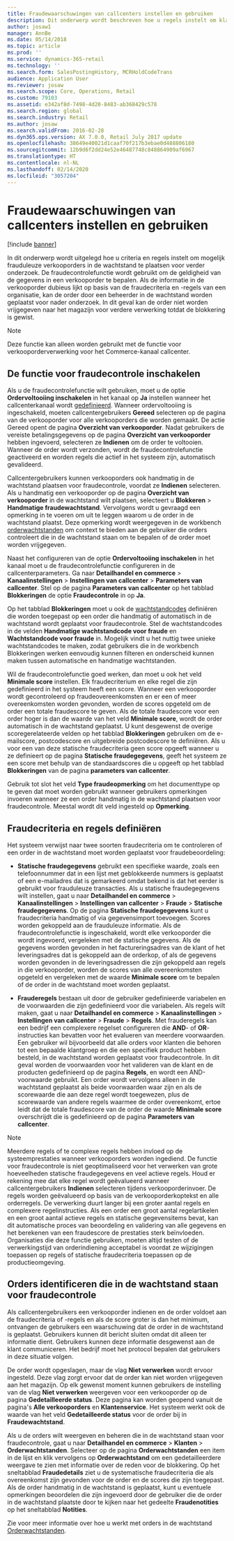 ```yaml
---
title: Fraudewaarschuwingen van callcenters instellen en gebruiken
description: Dit onderwerp wordt beschreven hoe u regels instelt om klantenservice medewerkers van potentieel frauduleuze informatie te waarschuwen wanneer bestellingen zijn verwerkt. U kunt speciale codes definiëren die automatisch of handmatig worden gebruikt om verdachte orders in de wachtstand te zetten.
author: josaw1
manager: AnnBe
ms.date: 05/14/2018
ms.topic: article
ms.prod: ''
ms.service: dynamics-365-retail
ms.technology: ''
ms.search.form: SalesPostingHistory, MCRHoldCodeTrans
audience: Application User
ms.reviewer: josaw
ms.search.scope: Core, Operations, Retail
ms.custom: 79103
ms.assetid: e342af8d-7498-4d20-8483-ab368429c578
ms.search.region: global
ms.search.industry: Retail
ms.author: josaw
ms.search.validFrom: 2016-02-28
ms.dyn365.ops.version: AX 7.0.0, Retail July 2017 update
ms.openlocfilehash: 38649e40021d1caaf70f217b3ebae0d488806180
ms.sourcegitcommit: 12b9d6f2dd24e52e46487748c848864909af6967
ms.translationtype: HT
ms.contentlocale: nl-NL
ms.lasthandoff: 02/14/2020
ms.locfileid: "3057204"
---
```

# <a name="set-up-and-work-with-call-center-fraud-alerts"></a>Fraudewaarschuwingen van callcenters instellen en gebruiken

[!include [banner](includes/banner.md)]

In dit onderwerp wordt uitgelegd hoe u criteria en regels instelt om mogelijk frauduleuze verkooporders in de wachtstand te plaatsen voor verder onderzoek. De fraudecontrolefunctie wordt gebruikt om de geldigheid van de gegevens in een verkooporder te bepalen. Als de informatie in de verkooporder dubieus lijkt op basis van de fraudecriteria en -regels van een organisatie, kan de order door een beheerder in de wachtstand worden geplaatst voor nader onderzoek. In dit geval kan de order niet worden vrijgegeven naar het magazijn voor verdere verwerking totdat de blokkering is gewist.

> [!NOTE]
> Deze functie kan alleen worden gebruikt met de functie voor verkooporderverwerking voor het Commerce-kanaal callcenter.

## <a name="turning-on-the-fraud-check-feature"></a>De functie voor fraudecontrole inschakelen

Als u de fraudecontrolefunctie wilt gebruiken, moet u de optie **Ordervoltooiing inschakelen** in het kanaal op **Ja** instellen wanneer het callcenterkanaal wordt [gedefinieerd](https://docs.microsoft.com/dynamics365/unified-operations/retail/set-up-order-processing-options). Wanneer ordervoltooiing is ingeschakeld, moeten callcentergebruikers **Gereed** selecteren op de pagina van de verkooporder voor alle verkooporders die worden gemaakt. De actie Gereed opent de pagina **Overzicht van verkooporder**. Nadat gebruikers de vereiste betalingsgegevens op de pagina **Overzicht van verkooporder** hebben ingevoerd, selecteren ze **Indienen** om de order te voltooien. Wanneer de order wordt verzonden, wordt de fraudecontrolefunctie geactiveerd en worden regels die actief in het systeem zijn, automatisch gevalideerd.

Callcentergebruikers kunnen verkooporders ook handmatig in de wachtstand plaatsen voor fraudecontrole, voordat ze **Indienen** selecteren. Als u handmatig een verkooporder op de pagina **Overzicht van verkooporder** in de wachtstand wilt plaatsen, selecteert u **Blokkeren** \> **Handmatige fraudewachtstand**. Vervolgens wordt u gevraagd een opmerking in te voeren om uit te leggen waarom u de order in de wachtstand plaatst. Deze opmerking wordt weergegeven in de workbench [orderwachtstanden](https://docs.microsoft.com/dynamics365/unified-operations/retail/work-with-order-holds) om context te bieden aan de gebruiker die orders controleert die in de wachtstand staan om te bepalen of de order moet worden vrijgegeven.

Naast het configureren van de optie **Ordervoltooiing inschakelen** in het kanaal moet u de fraudecontrolefunctie configureren in de callcenterparameters. Ga naar **Detailhandel en commerce** \> **Kanaalinstellingen** \> **Instellingen van callcenter** \> **Parameters van callcenter**. Stel op de pagina **Parameters van callcenter** op het tabblad **Blokkeringen** de optie **Fraudecontrole** in op **Ja**.

Op het tabblad **Blokkeringen** moet u ook de [wachtstandcodes](https://docs.microsoft.com/dynamics365/unified-operations/retail/work-with-order-holds) definiëren die worden toegepast op een order die handmatig of automatisch in de wachtstand wordt geplaatst voor fraudecontrole. Stel de wachtstandcodes in de velden **Handmatige wachtstandcode voor fraude** en **Wachtstandcode voor fraude** in. Mogelijk vindt u het nuttig twee unieke wachtstandcodes te maken, zodat gebruikers die in de workbench Blokkeringen werken eenvoudig kunnen filteren en onderscheid kunnen maken tussen automatische en handmatige wachtstanden.

Wil de fraudecontrolefunctie goed werken, dan moet u ook het veld **Minimale score** instellen. Elk fraudecriterium en elke regel die zijn gedefinieerd in het systeem heeft een score. Wanneer een verkooporder wordt gecontroleerd op fraudeovereenkomsten en er een of meer overeenkomsten worden gevonden, worden de scores opgeteld om de order een totale fraudescore te geven. Als de totale fraudescore voor een order hoger is dan de waarde van het veld **Minimale score**, wordt de order automatisch in de wachtstand geplaatst. U kunt desgewenst de overige scoregerelateerde velden op het tabblad **Blokkeringen** gebruiken om de e-mailscore, postcodescore en uitgebreide postcodescore te definiëren. Als u voor een van deze statische fraudecriteria geen score opgeeft wanneer u ze definieert op de pagina **Statische fraudegegevens**, geeft het systeem ze een score met behulp van de standaardscores die u opgeeft op het tabblad **Blokkeringen** van de pagina **parameters van callcenter**.

Gebruik tot slot het veld **Type fraudeopmerking** om het documenttype op te geven dat moet worden gebruikt wanneer gebruikers opmerkingen invoeren wanneer ze een order handmatig in de wachtstand plaatsen voor fraudecontrole. Meestal wordt dit veld ingesteld op **Opmerking**.

## <a name="defining-fraud-criteria-and-rules"></a>Fraudecriteria en regels definiëren

Het systeem verwijst naar twee soorten fraudecriteria om te controleren of een order in de wachtstand moet worden geplaatst voor fraudebeoordeling:

- **Statische fraudegegevens** gebruikt een specifieke waarde, zoals een telefoonnummer dat in een lijst met geblokkeerde nummers is geplaatst of een e-mailadres dat is gemarkeerd omdat bekend is dat het eerder is gebruikt voor frauduleuze transacties. Als u statische fraudegegevens wilt instellen, gaat u naar **Detailhandel en commerce** \> **Kanaalinstellingen** \> **Instellingen van callcenter** \> **Fraude** \> **Statische fraudegegevens**. Op de pagina **Statische fraudegegevens** kunt u fraudecriteria handmatig of via gegevensimport toevoegen. Scores worden gekoppeld aan de frauduleuze informatie. Als de fraudecontrolefunctie is ingeschakeld, wordt elke verkooporder die wordt ingevoerd, vergeleken met de statische gegevens. Als de gegevens worden gevonden in het factureringsadres van de klant of het leveringsadres dat is gekoppeld aan de orderkop, of als de gegevens worden gevonden in de leveringsadressen die zijn gekoppeld aan regels in die verkooporder, worden de scores van alle overeenkomsten opgeteld en vergeleken met de waarde **Minimale score** om te bepalen of de order in de wachtstand moet worden geplaatst.

- **Frauderegels** bestaan uit door de gebruiker gedefinieerde variabelen en de voorwaarden die zijn gedefinieerd voor die variabelen. Als regels wilt maken, gaat u naar **Detailhandel en commerce** \> **Kanaalinstellingen** \> **Instellingen van callcenter** \> **Fraude** \> **Regels**. Met frauderegels kan een bedrijf een complexere regelset configureren die **AND**- of **OR**-instructies kan bevatten voor het evalueren van meerdere voorwaarden. Een gebruiker wil bijvoorbeeld dat alle orders voor klanten die behoren tot een bepaalde klantgroep en die een specifiek product hebben besteld, in de wachtstand worden geplaatst voor fraudecontrole. In dit geval worden de voorwaarden voor het valideren van de klant en de producten gedefinieerd op de pagina **Regels**, en wordt een AND-voorwaarde gebruikt. Een order wordt vervolgens alleen in de wachtstand geplaatst als beide voorwaarden waar zijn en als de scorewaarde die aan deze regel wordt toegewezen, plus de scorewaarde van andere regels waarmee de order overeenkomt, ertoe leidt dat de totale fraudescore van de order de waarde **Minimale score** overschrijdt die is gedefinieerd op de pagina **Parameters van callcenter**.

> [!NOTE]
> Meerdere regels of te complexe regels hebben invloed op de systeemprestaties wanneer verkooporders worden ingediend. De functie voor fraudecontrole is niet geoptimaliseerd voor het verwerken van grote hoeveelheden statische fraudegegevens en veel actieve regels. Houd er rekening mee dat elke regel wordt geëvalueerd wanneer callcentergebruikers **Indienen** selecteren tijdens verkooporderinvoer. De regels worden geëvalueerd op basis van de verkooporderkoptekst en alle orderregels. De verwerking duurt langer bij een groter aantal regels en complexere regelinstructies. Als een order een groot aantal regelartikelen en een groot aantal actieve regels en statische gegevensitems bevat, kan dit automatische proces van beoordeling en validering van alle gegevens en het berekenen van een fraudescore de prestaties sterk beïnvloeden. Organisaties die deze functie gebruiken, moeten altijd testen of de verwerkingstijd van orderindiening acceptabel is voordat ze wijzigingen toepassen op regels of statische fraudecriteria toepassen op de productieomgeving.

## <a name="identifying-orders-that-are-on-hold-for-fraud-review"></a>Orders identificeren die in de wachtstand staan voor fraudecontrole

Als callcentergebruikers een verkooporder indienen en de order voldoet aan de fraudecriteria of -regels en als de score groter is dan het minimum, ontvangen de gebruikers een waarschuwing dat de order in de wachtstand is geplaatst. Gebruikers kunnen dit bericht sluiten omdat dit alleen ter informatie dient. Gebruikers kunnen deze informatie desgewenst aan de klant communiceren. Het bedrijf moet het protocol bepalen dat gebruikers in deze situatie volgen.

De order wordt opgeslagen, maar de vlag **Niet verwerken** wordt ervoor ingesteld. Deze vlag zorgt ervoor dat de order kan niet worden vrijgegeven aan het magazijn. Op elk gewenst moment kunnen gebruikers de instelling van de vlag **Niet verwerken** weergeven voor een verkooporder op de pagina **Gedetailleerde status**. Deze pagina kan worden geopend vanuit de pagina's **Alle verkooporders** en **Klantenservice**. Het systeem werkt ook de waarde van het veld **Gedetailleerde status** voor de order bij in **Fraudewachtstand**.

Als u de orders wilt weergeven en beheren die in de wachtstand staan voor fraudecontrole, gaat u naar **Detailhandel en commerce** \> **Klanten** \> **Orderwachtstanden**. Selecteer op de pagina **Orderwachtstanden** een item in de lijst en klik vervolgens op **Orderwachtstand** om een gedetailleerdere weergave te zien met informatie over de reden voor de blokkering. Op het sneltabblad **Fraudedetails** ziet u de systematische fraudecriteria die als overeenkomst zijn gevonden voor de order en de scores die zijn toegepast. Als de order handmatig in de wachtstand is geplaatst, kunt u eventuele opmerkingen beoordelen die zijn ingevoerd door de gebruiker die de order in de wachtstand plaatste door te kijken naar het gedeelte **Fraudenotities** op het sneltabblad **Notities**.

Zie voor meer informatie over hoe u werkt met orders in de wachtstand [Orderwachtstanden](https://docs.microsoft.com/dynamics365/unified-operations/retail/work-with-order-holds).
